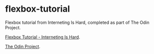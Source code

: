 # flexbox-tutorial
Flexbox tutorial from Interneting Is Hard, completed as part of The Odin Project.

[Flexbox Tutorial - Interneting Is Hard](https://internetingishard.netlify.app/html-and-css/flexbox/index.html).

[The Odin Project](https://www.theodinproject.com/).
